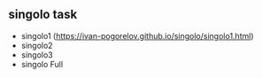 ## singolo task

- singolo1 (https://ivan-pogorelov.github.io/singolo/singolo1.html)
- singolo2
- singolo3
- singolo Full
